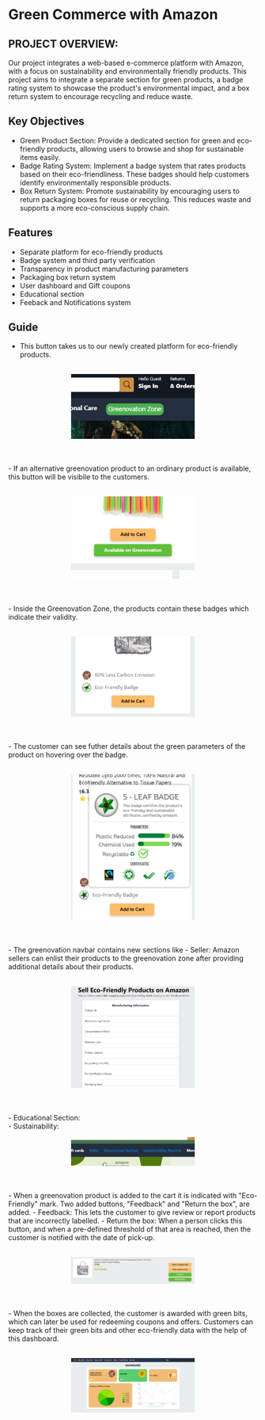 # Green Commerce with Amazon

## PROJECT OVERVIEW: 

Our project integrates a web-based e-commerce platform with Amazon, with a focus on sustainability and environmentally friendly products. This project aims to integrate a separate section for green products, a badge rating system to showcase the product's environmental impact, and a box return system to encourage recycling and reduce waste.
## Key Objectives
- Green Product Section: Provide a dedicated section for green and eco-friendly products, allowing users to browse and shop for sustainable items easily.
- Badge Rating System: Implement a badge system that rates products based on their eco-friendliness. These badges should help customers identify environmentally responsible products.
- Box Return System:  Promote sustainability by encouraging users to return packaging boxes for reuse or recycling. This reduces waste and supports a more eco-conscious supply chain.

## Features

- Separate platform for eco-friendly products
- Badge system and third party verification
- Transparency in product manufacturing parameters
- Packaging box return system
- User dashboard and Gift coupons
- Educational section
- Feeback and Notifications system



## Guide

- This button takes us to our newly created platform for eco-friendly products.<br></br>
<p align="center"><img src="/screenshots/greenovation_button.png" width="250"></p><br></br>
- If an alternative greenovation product to an ordinary product is available, this button will be visibile to the customers.<br></br>
<p align="center"><img src="/screenshots/available_button.png" width="250" height="auto"></p><br></br>
- Inside the Greenovation Zone, the products contain these badges which indicate their validity.<br></br>
<p align="center"><img src="/screenshots/badges.png" width="250" height="auto"></p><br></br>
- The customer can see futher details about the green parameters of the product on hovering over the badge.<br></br>
<p align="center"><img src="/screenshots/badge_parameters.png" width="250" height="auto"></p><br></br>
- The greenovation navbar contains new sections like
    - Seller: Amazon sellers can enlist their products to the greenovation zone after providing additional details about their products.<br></br>
    <p align="center"><img src="/screenshots/seller_form.png" width="250" height="auto"></p><br></br>
    - Educational Section: <br>
    - Sustainability: <br>
<p align="center"><img src="/screenshots/navbargreen_buttons.png" width="250" height="auto"></p><br></br>
- When a greenovation product is added to the cart it is indicated with "Eco-Friendly" mark. Two added buttons, "Feedback" and "Return the box", are added.
    - Feedback: This lets the customer to give review or report products that are incorrectly labelled.
    - Return the box: When a person clicks this button, and when a pre-defined threshold of that area is reached, then the customer is notified with the date of pick-up.<br></br>
<p align="center"><img src="/screenshots/feedback_and_returnbox.png" width="250" height="auto"></p><br></br>
- When the boxes are collected, the customer is awarded with green bits, which can later be used for redeeming coupons and offers. Customers can keep track of their green bits and other eco-friendly data with the help of this dashboard.<br></br>
<p align="center"><img src="/screenshots/dashboard.png" width="250" height="auto"></p><br></br>
